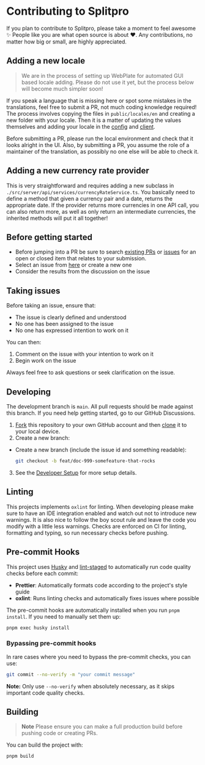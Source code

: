 # Contributing to Splitpro

If you plan to contribute to Splitpro, please take a moment to feel awesome ✨ People like you are what open source is about ♥. Any contributions, no matter how big or small, are highly appreciated.

## Adding a new locale

> We are in the process of setting up WebPlate for automated GUI based locale adding. Please do not use it yet, but the process below will become much simpler soon!

If you speak a language that is missing here or spot some mistakes in the translations, feel free to submit a PR, not much coding knowledge required! The process involves copying the files in `public/locales/en` and creating a new folder with your locale. Then it is a matter of updating the values themselves and adding your locale in the [config](./next-i18next.config.js) and [client](./src/utils/i18n/client.ts).

Before submitting a PR, please run the local environment and check that it looks alright in the UI. Also, by submitting a PR, you assume the role of a maintainer of the translation, as possibly no one else will be able to check it.

## Adding a new currency rate provider

This is very straightforward and requires adding a new subclass in `./src/server/api/services/currencyRateService.ts`. You basically need to define a method that given a currency pair and a date, returns the appropriate date. If the provider returns more currencies in one API call, you can also return more, as well as only return an intermediate currencies, the inherited methods will put it all together!

## Before getting started

- Before jumping into a PR be sure to search [existing PRs](https://github.com/oss-apps/split-pro/pulls) or [issues](https://github.com/oss-apps/split-pro/issues) for an open or closed item that relates to your submission.
- Select an issue from [here](https://github.com/oss-apps/split-pro/issues) or create a new one
- Consider the results from the discussion on the issue

## Taking issues

Before taking an issue, ensure that:

- The issue is clearly defined and understood
- No one has been assigned to the issue
- No one has expressed intention to work on it

You can then:

1. Comment on the issue with your intention to work on it
2. Begin work on the issue

Always feel free to ask questions or seek clarification on the issue.

## Developing

The development branch is <code>main</code>. All pull requests should be made against this branch. If you need help getting started, go to our GitHub Discussions.

1. [Fork](https://help.github.com/articles/fork-a-repo/) this repository to your
   own GitHub account and then
   [clone](https://help.github.com/articles/cloning-a-repository/) it to your local device.
2. Create a new branch:

- Create a new branch (include the issue id and something readable):

  ```sh
  git checkout -b feat/doc-999-somefeature-that-rocks
  ```

3. See the [Developer Setup](https://github.com/oss-apps/split-pro?tab=readme-ov-file#developer-setup) for more setup details.

## Linting

This projects implements `oxlint` for linting. When developing please make sure to have an IDE integration enabled and watch out not to introduce new warnings. It is also nice to follow the boy scout rule and leave the code you modify with a little less warnings. Checks are enforced on CI for linting, formatting and typing, so run necessary checks before pushing.

## Pre-commit Hooks

This project uses [Husky](https://typicode.github.io/husky/) and [lint-staged](https://github.com/okonet/lint-staged) to automatically run code quality checks before each commit:

- **Prettier**: Automatically formats code according to the project's style guide
- **oxlint**: Runs linting checks and automatically fixes issues where possible

The pre-commit hooks are automatically installed when you run `pnpm install`. If you need to manually set them up:

```bash
pnpm exec husky install
```

### Bypassing pre-commit hooks

In rare cases where you need to bypass the pre-commit checks, you can use:

```bash
git commit --no-verify -m "your commit message"
```

**Note:** Only use `--no-verify` when absolutely necessary, as it skips important code quality checks.

## Building

> **Note**
> Please ensure you can make a full production build before pushing code or creating PRs.

You can build the project with:

```bash
pnpm build
```
